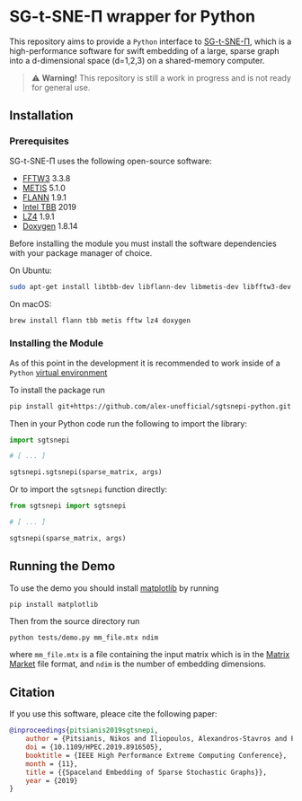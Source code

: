 # SG-t-SNE-Π wrapper for Python

This repository aims to provide a `Python` interface to 
[SG-t-SNE-Π](http://t-sne-pi.cs.duke.edu), which is a high-performance 
software for swift embedding of a large, sparse graph into
a d-dimensional space (d=1,2,3) on a shared-memory computer.

> :warning: **Warning!** This repository is still a work in progress and is not ready for general use.

## Installation

### Prerequisites

SG-t-SNE-Π uses the following open-source software:

-   [FFTW3](http://www.fftw.org/) 3.3.8
-   [METIS](http://glaros.dtc.umn.edu/gkhome/metis/metis/overview) 5.1.0
-   [FLANN](https://www.cs.ubc.ca/research/flann/) 1.9.1
-   [Intel TBB](https://01.org/tbb) 2019
-   [LZ4](https://github.com/lz4/lz4) 1.9.1
-   [Doxygen](http://www.doxygen.nl/) 1.8.14

Before installing the module you must install the software dependencies
with your package manager of choice.

On Ubuntu:
```sh
sudo apt-get install libtbb-dev libflann-dev libmetis-dev libfftw3-dev liblz4-dev doxygen
```

On macOS:
```sh
brew install flann tbb metis fftw lz4 doxygen
```

### Installing the Module

As of this point in the development it is recommended to work inside of a
`Python` [virtual environment](https://docs.python.org/3/library/venv.html)

To install the package run
```sh
pip install git+https://github.com/alex-unofficial/sgtsnepi-python.git
```

Then in your Python code run the following to import the library:
```python
import sgtsnepi

# [ ... ]

sgtsnepi.sgtsnepi(sparse_matrix, args)
```

Or to import the `sgtsnepi` function directly:
```python
from sgtsnepi import sgtsnepi

# [ ... ]

sgtsnepi(sparse_matrix, args)
```

## Running the Demo

To use the demo you should install [matplotlib](https://matplotlib.org/) by running
```sh
pip install matplotlib
```

Then from the source directory run
```
python tests/demo.py mm_file.mtx ndim
```
where `mm_file.mtx` is a file containing the input matrix which is in the
[Matrix Market](https://math.nist.gov/MatrixMarket/index.html) file format,
and `ndim` is the number of embedding dimensions.

## Citation

If you use this software, pleace cite the following paper:

```bibtex
@inproceedings{pitsianis2019sgtsnepi,
    author = {Pitsianis, Nikos and Iliopoulos, Alexandros-Stavros and Floros, Dimitris and Sun,        Xiaobai},
    doi = {10.1109/HPEC.2019.8916505},
    booktitle = {IEEE High Performance Extreme Computing Conference},
    month = {11},
    title = {{Spaceland Embedding of Sparse Stochastic Graphs}},
    year = {2019}
}
```
